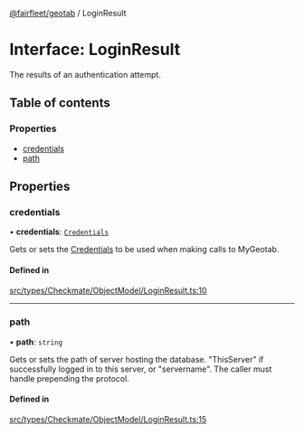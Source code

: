 [@fairfleet/geotab](../README.md) / LoginResult

# Interface: LoginResult

The results of an authentication attempt.

## Table of contents

### Properties

- [credentials](LoginResult.md#credentials)
- [path](LoginResult.md#path)

## Properties

### credentials

• **credentials**: [`Credentials`](Credentials.md)

Gets or sets the [Credentials](Credentials.md) to be used when making calls to MyGeotab.

#### Defined in

[src/types/Checkmate/ObjectModel/LoginResult.ts:10](https://github.com/fairfleet/geotab/blob/d57d931/src/types/Checkmate/ObjectModel/LoginResult.ts#L10)

___

### path

• **path**: `string`

Gets or sets the path of server hosting the database. "ThisServer" if successfully logged in to this server,
 or "servername". The caller must handle prepending the protocol.

#### Defined in

[src/types/Checkmate/ObjectModel/LoginResult.ts:15](https://github.com/fairfleet/geotab/blob/d57d931/src/types/Checkmate/ObjectModel/LoginResult.ts#L15)
